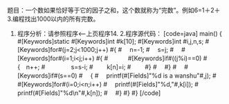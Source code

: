 题目：一个数如果恰好等于它的因子之和，这个数就称为“完数”。例如6=1＋2＋3.编程找出1000以内的所有完数。
1. 程序分析：请参照程序<--上页程序14. 
2.程序源代码：
[code=java]
main()
{
	#[Keywords]static #[Keywords]int #k[10];
	#[Keywords]int #i,j,n,s;
	#[Keywords]for#(j=2;j<1000;j++)
	#{
	#　 n=-1;
	#　 s=j;
	#　 #[Keywords]for#(i=1;i<j;i++)
	   #{
	#　　　 #[Keywords]if#((j%i)==0)
	#　　　 {　n++;
	#　　　　  s=s-i;
	#　　	  k[n]=i;
	#　　	#}
	#　 	#}
	#　	 #[Keywords]if#(s==0)
	#　	 {
		#　 	printf(#[Fields]"%d is a wanshu"#,j);
		#　 	#[Keywords]for#(i=0;i<n;i++)
		#　	printf(#[Fields]"%d,"#,k[i]);
		#　	printf(#[Fields]"%d\n"#,k[n]);
	#　 	#}
	#}
#}
[/code]